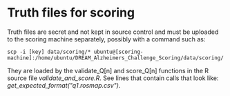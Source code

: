 Truth files for scoring
=======================

Truth files are secret and not kept in source control and must be uploaded to the scoring machine separately, possibly with a command such as:

    scp -i [key] data/scoring/* ubuntu@[scoring-machine]:/home/ubuntu/DREAM_Alzheimers_Challenge_Scoring/data/scoring/

They are loaded by the validate_Q[n] and score_Q[n] functions in the R source file _validate_and_score.R_. See lines that contain calls that look like: _get_expected_format("q1.rosmap.csv")_.

